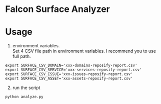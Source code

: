 # Falcon Surface Analyzer

# Usage

1. environment variables.  
Set 4 CSV file path in environment variables. I recommend you to use full path.
```shell
export SURFACE_CSV_DOMAIN='xxx-domains-reposify-report.csv' 
export SURFACE_CSV_SERVICE='xxx-services-reposify-report.csv'
export SURFACE_CSV_ISSUE='xxx-issues-reposify-report.csv'
export SURFACE_CSV_ASSET='xxx-assets-reposify-report.csv'
```

2. run the script
```shell
python analyze.py
```
